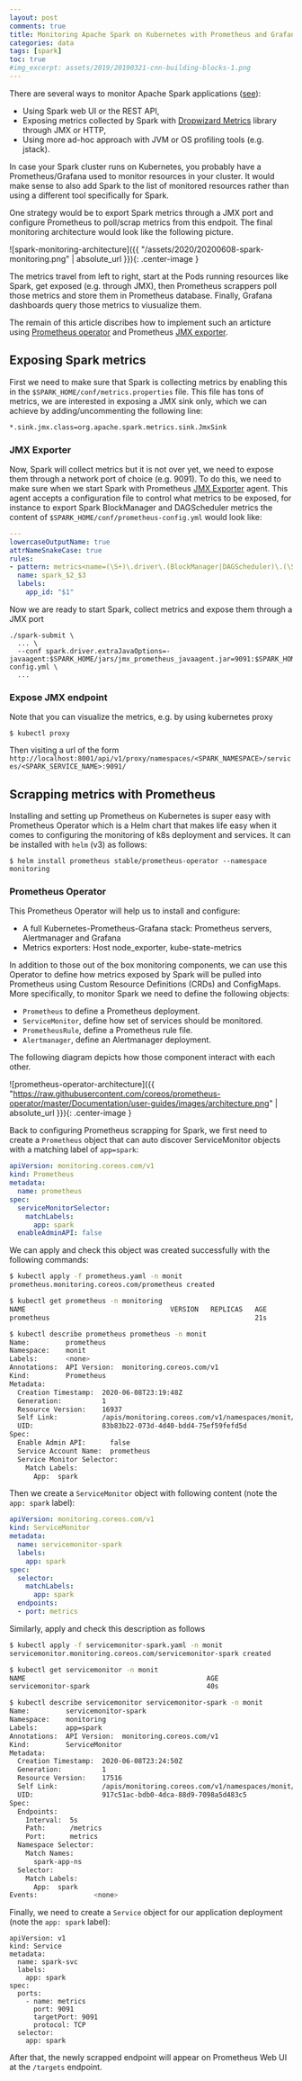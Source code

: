 ```yaml
---
layout: post
comments: true
title: Monitoring Apache Spark on Kubernetes with Prometheus and Grafana
categories: data
tags: [spark]
toc: true
#img_excerpt: assets/2019/20190321-cnn-building-blocks-1.png
---
```


There are several ways to monitor Apache Spark applications ([see](https://spark.apache.org/docs/latest/monitoring.html)):
- Using Spark web UI or the REST API,
- Exposing metrics collected by Spark with [Dropwizard Metrics](http://metrics.dropwizard.io/) library through JMX or HTTP,
- Using more ad-hoc approach with JVM or OS profiling tools (e.g. jstack).

In case your Spark cluster runs on Kubernetes, you probably have a Prometheus/Grafana used to monitor resources in your cluster. It would make sense to also add Spark to the list of monitored resources rather than using a different tool specifically for Spark.

One strategy would be to export Spark metrics through a JMX port and configure Prometheus to poll/scrap metrics from this endpoit. The final monitoring architecture would look like the following picture.

![spark-monitoring-architecture]({{ "/assets/2020/20200608-spark-monitoring.png" | absolute_url }}){: .center-image }

The metrics travel from left to right, start at the Pods running resources like Spark, get exposed (e.g. through JMX), then Prometheus scrappers poll those metrics and store them in Prometheus database. Finally, Grafana dashboards query those metrics to viusualize them.

The remain of this article discribes how to implement such an articture using [Prometheus operator](https://github.com/coreos/prometheus-operator) and Prometheus [JMX exporter](https://github.com/prometheus/jmx_exporter).

## Exposing Spark metrics
First we need to make sure that Spark is collecting metrics by enabling this in the `$SPARK_HOME/conf/metrics.properties` file. This file has tons of metrics, we are interested in exposing a JMX sink only, which we can achieve by adding/uncommenting the following line:

```
*.sink.jmx.class=org.apache.spark.metrics.sink.JmxSink
```

### JMX Exporter
Now, Spark will collect metrics but it is not over yet, we need to expose them through a network port of choice (e.g. 9091). To do this, we need to make sure when we start Spark with Prometheus [JMX Exporter](https://github.com/prometheus/jmx_exporter) agent. This agent accepts a configuration file to control what metrics to be exposed, for instance to export Spark BlockManager and DAGScheduler metrics the content of `$SPARK_HOME/conf/prometheus-config.yml` would look like:
```yaml
---
lowercaseOutputName: true
attrNameSnakeCase: true
rules:
- pattern: metrics<name=(\S+)\.driver\.(BlockManager|DAGScheduler)\.(\S+)><>Value
  name: spark_$2_$3
  labels:
    app_id: "$1"
```

Now we are ready to start Spark, collect metrics and expose them through a JMX port
```
./spark-submit \
  ... \
  --conf spark.driver.extraJavaOptions=-javaagent:$SPARK_HOME/jars/jmx_prometheus_javaagent.jar=9091:$SPARK_HOME/conf/prometheus-config.yml \
  ...
```

### Expose JMX endpoint
Note that you can visualize the metrics, e.g. by using kubernetes proxy
```
$ kubectl proxy
```
Then visiting a url of the form `http://localhost:8001/api/v1/proxy/namespaces/<SPARK_NAMESPACE>/services/<SPARK_SERVICE_NAME>:9091/`

## Scrapping metrics with Prometheus
Installing and setting up Prometheus on Kubernetes is super easy with Prometheus Operator which is a Helm chart that makes life easy when it comes to configuring the monitoring of k8s deployment and services. It can be installed with `helm` (v3) as follows:
```
$ helm install prometheus stable/prometheus-operator --namespace monitoring
```

### Prometheus Operator
This Prometheus Operator will help us to install and configure:
- A full Kubernetes-Prometheus-Grafana stack: Prometheus servers, Alertmanager and Grafana
- Metrics exporters: Host node_exporter, kube-state-metrics

In addition to those out of the box monitoring components, we can use this Operator to define how metrics exposed by Spark will be pulled into Prometheus using Custom Resource Definitions (CRDs) and ConfigMaps. More specifically, to monitor Spark we need to define the following objects:
- `Prometheus` to define a Prometheus deployment.
- `ServiceMonitor`, define how set of services should be monitored.
- `PrometheusRule`, define a Prometheus rule file.
- `Alertmanager`, define an Alertmanager deployment.


The following diagram depicts how those component interact with each other.

![prometheus-operator-architecture]({{ "https://raw.githubusercontent.com/coreos/prometheus-operator/master/Documentation/user-guides/images/architecture.png" | absolute_url }}){: .center-image }

Back to configuring Prometheus scrapping for Spark, we first need to create a `Prometheus` object that can auto discover ServiceMonitor objects with a matching label of `app=spark`:
```yaml
apiVersion: monitoring.coreos.com/v1
kind: Prometheus
metadata:
  name: prometheus
spec:
  serviceMonitorSelector:
    matchLabels:
      app: spark
  enableAdminAPI: false
```
We can apply and check this object was created successfully with the following commands:
```bash
$ kubectl apply -f prometheus.yaml -n monit
prometheus.monitoring.coreos.com/prometheus created

$ kubectl get prometheus -n monitoring
NAME                                    VERSION   REPLICAS   AGE
prometheus                                                   21s

$ kubectl describe prometheus prometheus -n monit
Name:         prometheus
Namespace:    monit
Labels:       <none>
Annotations:  API Version:  monitoring.coreos.com/v1
Kind:         Prometheus
Metadata:
  Creation Timestamp:  2020-06-08T23:19:48Z
  Generation:          1
  Resource Version:    16937
  Self Link:           /apis/monitoring.coreos.com/v1/namespaces/monit/prometheuses/prometheus
  UID:                 83b83b22-073d-4d40-bdd4-75ef59fefd5d
Spec:
  Enable Admin API:      false
  Service Account Name:  prometheus
  Service Monitor Selector:
    Match Labels:
      App:  spark
```

Then we create a `ServiceMonitor` object with following content (note the `app: spark` label):
```yaml
apiVersion: monitoring.coreos.com/v1
kind: ServiceMonitor
metadata:
  name: servicemonitor-spark
  labels:
    app: spark
spec:
  selector:
    matchLabels:
      app: spark
  endpoints:
  - port: metrics
```
Similarly, apply and check this description as follows
```bash
$ kubectl apply -f servicemonitor-spark.yaml -n monit
servicemonitor.monitoring.coreos.com/servicemonitor-spark created

$ kubectl get servicemonitor -n monit
NAME                                             AGE
servicemonitor-spark                             40s

$ kubectl describe servicemonitor servicemonitor-spark -n monit
Name:         servicemonitor-spark
Namespace:    monitoring
Labels:       app=spark
Annotations:  API Version:  monitoring.coreos.com/v1
Kind:         ServiceMonitor
Metadata:
  Creation Timestamp:  2020-06-08T23:24:50Z
  Generation:          1
  Resource Version:    17516
  Self Link:           /apis/monitoring.coreos.com/v1/namespaces/monit/servicemonitors/servicemonitor-spark
  UID:                 917c51ac-bdb0-4dca-88d9-7098a5d483c5
Spec:
  Endpoints:
    Interval:  5s
    Path:      /metrics
    Port:      metrics
  Namespace Selector:
    Match Names:
      spark-app-ns
  Selector:
    Match Labels:
      App:  spark
Events:              <none>
```


Finally, we need to create a `Service` object for our application deployment (note the `app: spark` label):
```
apiVersion: v1
kind: Service
metadata:
  name: spark-svc
  labels:
    app: spark
spec:
  ports:
    - name: metrics
      port: 9091
      targetPort: 9091
      protocol: TCP
  selector:
    app: spark
```

After that, the newly scrapped endpoint will appear on Prometheus Web UI at the `/targets` endpoint.